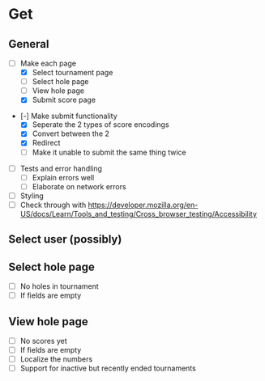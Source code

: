 # Get
## General
- [ ] Make each page
    - [X] Select tournament page
    - [ ] Select hole page
    - [ ] View hole page
    - [X] Submit score page
- [-] Make submit functionality
    - [X] Seperate the 2 types of score encodings
    - [X] Convert between the 2
    - [X] Redirect
    - [ ] Make it unable to submit the same thing twice
- [ ] Tests and error handling
    - [ ] Explain errors well
    - [ ] Elaborate on network errors
- [ ] Styling
- [ ] Check through with <https://developer.mozilla.org/en-US/docs/Learn/Tools_and_testing/Cross_browser_testing/Accessibility>

## Select user (possibly)

## Select hole page
- [ ] No holes in tournament
- [ ] If fields are empty

## View hole page
- [ ] No scores yet
- [ ] If fields are empty
- [ ] Localize the numbers
- [ ] Support for inactive but recently ended tournaments
